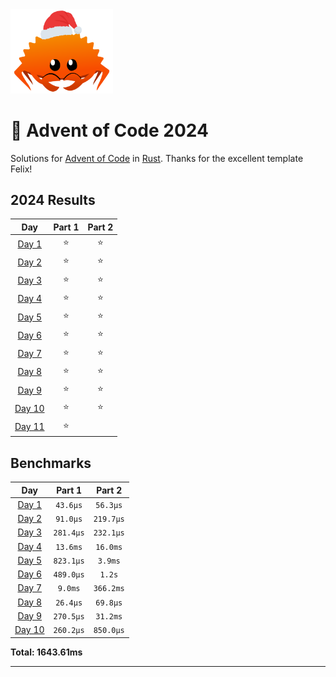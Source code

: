 <img src="./.assets/christmas_ferris.png" width="164">

# 🎄 Advent of Code 2024

Solutions for [Advent of Code](https://adventofcode.com/) in [Rust](https://www.rust-lang.org/).
Thanks for the excellent template Felix!

<!--- advent_readme_stars table --->
## 2024 Results

| Day | Part 1 | Part 2 |
| :---: | :---: | :---: |
| [Day 1](https://adventofcode.com/2024/day/1) | ⭐ | ⭐ |
| [Day 2](https://adventofcode.com/2024/day/2) | ⭐ | ⭐ |
| [Day 3](https://adventofcode.com/2024/day/3) | ⭐ | ⭐ |
| [Day 4](https://adventofcode.com/2024/day/4) | ⭐ | ⭐ |
| [Day 5](https://adventofcode.com/2024/day/5) | ⭐ | ⭐ |
| [Day 6](https://adventofcode.com/2024/day/6) | ⭐ | ⭐ |
| [Day 7](https://adventofcode.com/2024/day/7) | ⭐ | ⭐ |
| [Day 8](https://adventofcode.com/2024/day/8) | ⭐ | ⭐ |
| [Day 9](https://adventofcode.com/2024/day/9) | ⭐ | ⭐ |
| [Day 10](https://adventofcode.com/2024/day/10) | ⭐ | ⭐ |
| [Day 11](https://adventofcode.com/2024/day/11) | ⭐ |   |
<!--- advent_readme_stars table --->

<!--- benchmarking table --->
## Benchmarks

| Day | Part 1 | Part 2 |
| :---: | :---: | :---:  |
| [Day 1](./src/bin/01.rs) | `43.6µs` | `56.3µs` |
| [Day 2](./src/bin/02.rs) | `91.0µs` | `219.7µs` |
| [Day 3](./src/bin/03.rs) | `281.4µs` | `232.1µs` |
| [Day 4](./src/bin/04.rs) | `13.6ms` | `16.0ms` |
| [Day 5](./src/bin/05.rs) | `823.1µs` | `3.9ms` |
| [Day 6](./src/bin/06.rs) | `489.0µs` | `1.2s` |
| [Day 7](./src/bin/07.rs) | `9.0ms` | `366.2ms` |
| [Day 8](./src/bin/08.rs) | `26.4µs` | `69.8µs` |
| [Day 9](./src/bin/09.rs) | `270.5µs` | `31.2ms` |
| [Day 10](./src/bin/10.rs) | `260.2µs` | `850.0µs` |

**Total: 1643.61ms**
<!--- benchmarking table --->

---
